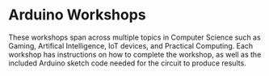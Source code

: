 # Arduino Workshops

These workshops span across multiple topics in Computer Science such as Gaming, Artifical Intelligence, IoT devices, and Practical Computing. Each workshop has instructions on how to complete the workshop, as well as the included Arduino sketch code needed for the circuit to produce results.
